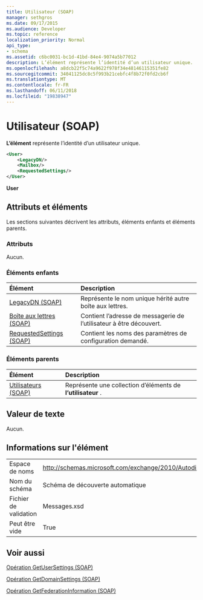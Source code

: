 ```yaml
---
title: Utilisateur (SOAP)
manager: sethgros
ms.date: 09/17/2015
ms.audience: Developer
ms.topic: reference
localization_priority: Normal
api_type:
- schema
ms.assetid: c6bc0031-bc1d-41bd-84e4-9074a5b77012
description: L’élément représente l’identité d’un utilisateur unique.
ms.openlocfilehash: a8dcb22f5c74a9622f978f34e48146115351fe82
ms.sourcegitcommit: 34041125dc8c5f993b21cebfc4f8b72f0fd2cb6f
ms.translationtype: MT
ms.contentlocale: fr-FR
ms.lasthandoff: 06/11/2018
ms.locfileid: "19838947"
---
```

# <a name="user-soap"></a>Utilisateur (SOAP)

**L’élément** représente l’identité d’un utilisateur unique. 
  
```XML
<User>
    <LegacyDN/>
    <Mailbox/>
    <RequestedSettings/>
</User>
```

 **User**
## <a name="attributes-and-elements"></a>Attributs et éléments

Les sections suivantes décrivent les attributs, éléments enfants et éléments parents.
  
### <a name="attributes"></a>Attributs

Aucun.
  
### <a name="child-elements"></a>Éléments enfants

|**Élément**|**Description**|
|:-----|:-----|
|[LegacyDN (SOAP)](legacydn-soap.md) <br/> |Représente le nom unique hérité autre boîte aux lettres.  <br/> |
|[Boîte aux lettres (SOAP)](mailbox-soap.md) <br/> |Contient l’adresse de messagerie de l’utilisateur à être découvert.  <br/> |
|[RequestedSettings (SOAP)](requestedsettings-soap.md) <br/> |Contient les noms des paramètres de configuration demandé.  <br/> |
   
### <a name="parent-elements"></a>Éléments parents

|**Élément**|**Description**|
|:-----|:-----|
|[Utilisateurs (SOAP)](users-soap.md) <br/> |Représente une collection d’éléments de **l’utilisateur** .  <br/> |
   
## <a name="text-value"></a>Valeur de texte

Aucun.
  
## <a name="element-information"></a>Informations sur l'élément

|||
|:-----|:-----|
|Espace de noms  <br/> |http://schemas.microsoft.com/exchange/2010/Autodiscover  <br/> |
|Nom du schéma  <br/> |Schéma de découverte automatique  <br/> |
|Fichier de validation  <br/> |Messages.xsd  <br/> |
|Peut être vide  <br/> |True  <br/> |
   
## <a name="see-also"></a>Voir aussi



[Opération GetUserSettings (SOAP)](getusersettings-operation-soap.md)
  
[Opération GetDomainSettings (SOAP)](getdomainsettings-operation-soap.md)
  
[Opération GetFederationInformation (SOAP)](getfederationinformation-operation-soap.md)

